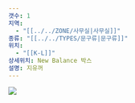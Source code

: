 ```yaml
---
갯수: 1
지역:
  - "[[../../ZONE/사무실|사무실]]"
종류: "[[../../TYPES/문구류|문구류]]"
위치:
  - "[[K-L]]"
상세위치: New Balance 박스
설명: 지유꺼
---
```

![](http://192.168.50.22/devices/240831_IMG_0004.jpg)
